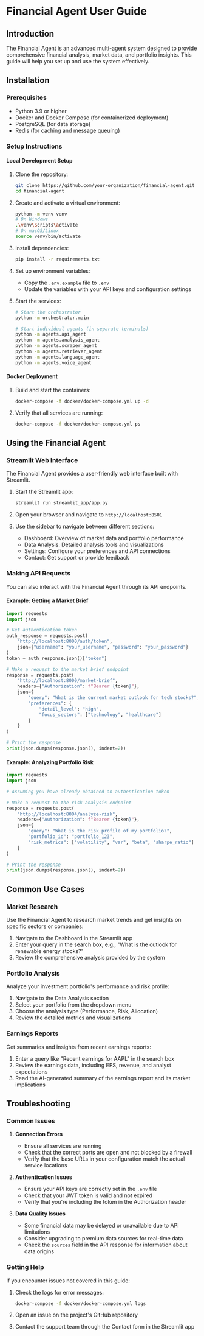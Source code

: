 # Financial Agent User Guide

## Introduction

The Financial Agent is an advanced multi-agent system designed to provide comprehensive financial analysis, market data, and portfolio insights. This guide will help you set up and use the system effectively.

## Installation

### Prerequisites

- Python 3.9 or higher
- Docker and Docker Compose (for containerized deployment)
- PostgreSQL (for data storage)
- Redis (for caching and message queuing)

### Setup Instructions

#### Local Development Setup

1. Clone the repository:
   ```bash
   git clone https://github.com/your-organization/financial-agent.git
   cd financial-agent
   ```

2. Create and activate a virtual environment:
   ```bash
   python -m venv venv
   # On Windows
   .\venv\Scripts\activate
   # On macOS/Linux
   source venv/bin/activate
   ```

3. Install dependencies:
   ```bash
   pip install -r requirements.txt
   ```

4. Set up environment variables:
   - Copy the `.env.example` file to `.env`
   - Update the variables with your API keys and configuration settings

5. Start the services:
   ```bash
   # Start the orchestrator
   python -m orchestrator.main
   
   # Start individual agents (in separate terminals)
   python -m agents.api_agent
   python -m agents.analysis_agent
   python -m agents.scraper_agent
   python -m agents.retriever_agent
   python -m agents.language_agent
   python -m agents.voice_agent
   ```

#### Docker Deployment

1. Build and start the containers:
   ```bash
   docker-compose -f docker/docker-compose.yml up -d
   ```

2. Verify that all services are running:
   ```bash
   docker-compose -f docker/docker-compose.yml ps
   ```

## Using the Financial Agent

### Streamlit Web Interface

The Financial Agent provides a user-friendly web interface built with Streamlit.

1. Start the Streamlit app:
   ```bash
   streamlit run streamlit_app/app.py
   ```

2. Open your browser and navigate to `http://localhost:8501`

3. Use the sidebar to navigate between different sections:
   - Dashboard: Overview of market data and portfolio performance
   - Data Analysis: Detailed analysis tools and visualizations
   - Settings: Configure your preferences and API connections
   - Contact: Get support or provide feedback

### Making API Requests

You can also interact with the Financial Agent through its API endpoints.

#### Example: Getting a Market Brief

```python
import requests
import json

# Get authentication token
auth_response = requests.post(
    "http://localhost:8000/auth/token",
    json={"username": "your_username", "password": "your_password"}
)
token = auth_response.json()["token"]

# Make a request to the market brief endpoint
response = requests.post(
    "http://localhost:8000/market-brief",
    headers={"Authorization": f"Bearer {token}"},
    json={
        "query": "What is the current market outlook for tech stocks?",
        "preferences": {
            "detail_level": "high",
            "focus_sectors": ["technology", "healthcare"]
        }
    }
)

# Print the response
print(json.dumps(response.json(), indent=2))
```

#### Example: Analyzing Portfolio Risk

```python
import requests
import json

# Assuming you have already obtained an authentication token

# Make a request to the risk analysis endpoint
response = requests.post(
    "http://localhost:8004/analyze-risk",
    headers={"Authorization": f"Bearer {token}"},
    json={
        "query": "What is the risk profile of my portfolio?",
        "portfolio_id": "portfolio_123",
        "risk_metrics": ["volatility", "var", "beta", "sharpe_ratio"]
    }
)

# Print the response
print(json.dumps(response.json(), indent=2))
```

## Common Use Cases

### Market Research

Use the Financial Agent to research market trends and get insights on specific sectors or companies:

1. Navigate to the Dashboard in the Streamlit app
2. Enter your query in the search box, e.g., "What is the outlook for renewable energy stocks?"
3. Review the comprehensive analysis provided by the system

### Portfolio Analysis

Analyze your investment portfolio's performance and risk profile:

1. Navigate to the Data Analysis section
2. Select your portfolio from the dropdown menu
3. Choose the analysis type (Performance, Risk, Allocation)
4. Review the detailed metrics and visualizations

### Earnings Reports

Get summaries and insights from recent earnings reports:

1. Enter a query like "Recent earnings for AAPL" in the search box
2. Review the earnings data, including EPS, revenue, and analyst expectations
3. Read the AI-generated summary of the earnings report and its market implications

## Troubleshooting

### Common Issues

1. **Connection Errors**
   - Ensure all services are running
   - Check that the correct ports are open and not blocked by a firewall
   - Verify that the base URLs in your configuration match the actual service locations

2. **Authentication Issues**
   - Ensure your API keys are correctly set in the `.env` file
   - Check that your JWT token is valid and not expired
   - Verify that you're including the token in the Authorization header

3. **Data Quality Issues**
   - Some financial data may be delayed or unavailable due to API limitations
   - Consider upgrading to premium data sources for real-time data
   - Check the `sources` field in the API response for information about data origins

### Getting Help

If you encounter issues not covered in this guide:

1. Check the logs for error messages:
   ```bash
   docker-compose -f docker/docker-compose.yml logs
   ```

2. Open an issue on the project's GitHub repository

3. Contact the support team through the Contact form in the Streamlit app
